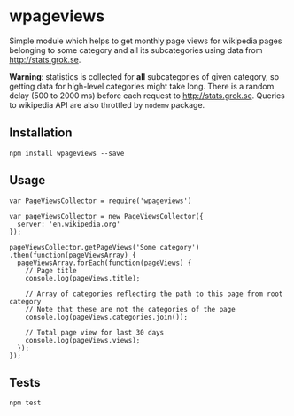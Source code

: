 # wpageviews
Simple module which helps to get monthly page views for wikipedia pages
belonging to some category and all its subcategories using data from http://stats.grok.se.

**Warning**: statistics is collected for **all** subcategories of given
category, so getting data for high-level categories might take long. There is a random delay (500 to 2000 ms) before each request to  http://stats.grok.se.
Queries to wikipedia API are also throttled by `nodemw` package.

## Installation

    npm install wpageviews --save

## Usage

    var PageViewsCollector = require('wpageviews')

    var pageViewsCollector = new PageViewsCollector({
      server: 'en.wikipedia.org'
    });

    pageViewsCollector.getPageViews('Some category')
    .then(function(pageViewsArray) {
      pageViewsArray.forEach(function(pageViews) {
        // Page title
        console.log(pageViews.title);

        // Array of categories reflecting the path to this page from root category
        // Note that these are not the categories of the page
        console.log(pageViews.categories.join());

        // Total page view for last 30 days
        console.log(pageViews.views);
      });
    });

## Tests

    npm test
